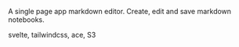 A single page app markdown editor. Create, edit and save markdown notebooks.

svelte, tailwindcss, ace, S3
